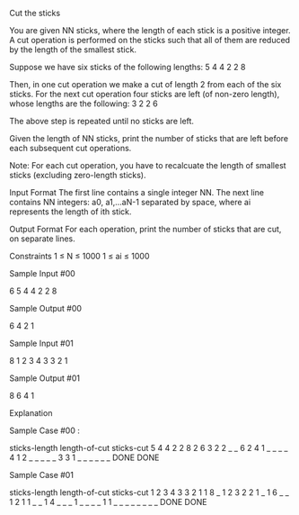 Cut the sticks

You are given NN sticks, where the length of each stick is a positive integer. A cut operation is performed on the sticks such that all of them are reduced by the length of the smallest stick.

Suppose we have six sticks of the following lengths:
5 4 4 2 2 8

Then, in one cut operation we make a cut of length 2 from each of the six sticks. For the next cut operation four sticks are left (of non-zero length), whose lengths are the following:
3 2 2 6

The above step is repeated until no sticks are left.

Given the length of NN sticks, print the number of sticks that are left before each subsequent cut operations.

Note: For each cut operation, you have to recalcuate the length of smallest sticks (excluding zero-length sticks).

Input Format
The first line contains a single integer NN.
The next line contains NN integers: a0, a1,...aN-1 separated by space, where ai represents the length of ith stick.

Output Format
For each operation, print the number of sticks that are cut, on separate lines.

Constraints
1 ≤ N ≤ 1000
1 ≤ ai ≤ 1000

Sample Input #00

6
5 4 4 2 2 8

Sample Output #00

6
4
2
1

Sample Input #01

8
1 2 3 4 3 3 2 1

Sample Output #01

8
6
4
1

Explanation

Sample Case #00 :

sticks-length        length-of-cut   sticks-cut
5 4 4 2 2 8             2               6
3 2 2 _ _ 6             2               4
1 _ _ _ _ 4             1               2
_ _ _ _ _ 3             3               1
_ _ _ _ _ _           DONE            DONE

Sample Case #01

sticks-length         length-of-cut   sticks-cut
1 2 3 4 3 3 2 1         1               8
_ 1 2 3 2 2 1 _         1               6
_ _ 1 2 1 1 _ _         1               4
_ _ _ 1 _ _ _ _         1               1
_ _ _ _ _ _ _ _       DONE            DONE
